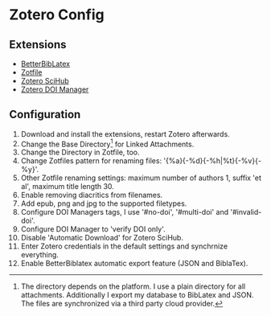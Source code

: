 # Zotero Config

## Extensions

- [BetterBibLatex](https://github.com/retorquere/zotero-better-bibtex/releases)
- [Zotfile](https://github.com/jlegewie/zotfile/releases)
- [Zotero SciHub](https://github.com/ethanwillis/zotero-scihub/releases)
- [Zotero DOI Manager](https://github.com/bwiernik/zotero-shortdoi/releases)


## Configuration

1. Download and install the extensions, restart Zotero afterwards.
2. Change the Base Directory[^fn1] for Linked Attachments.
3. Change the Directory in Zotfile, too.
4. Change Zotfiles pattern for renaming files: '{%a}{-%d}{-%h|%t}{-%v}{-%y}'.
5. Other Zotfile renaming settings: maximum number of authors 1, suffix 'et al', maximum title length 30.
6. Enable removing diacritics from filenames.
7. Add epub, png and jpg to the supported filetypes.
8. Configure DOI Managers tags, I use '#no-doi', '#multi-doi' and '#invalid-doi'.
9. Configure DOI Manager to 'verify DOI only'.
10. Disable 'Automatic Download' for Zotero SciHub.
11. Enter Zotero credentials in the default settings and synchrnize everything.
12. Enable BetterBiblatex automatic export feature (JSON and BiblaTex).

[^fn1]: The directory depends on the platform. I use a plain directory for all attachments. Additionally I export my database to BibLatex and JSON. The files are synchronized via a third party cloud provider.
